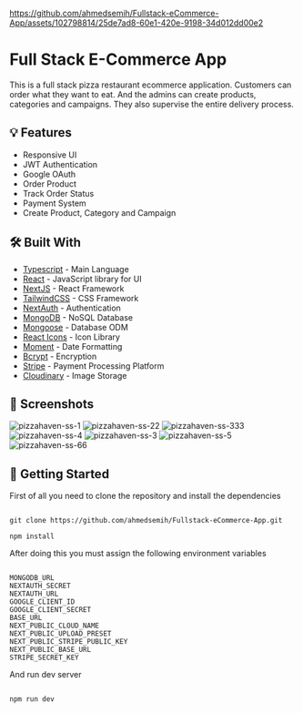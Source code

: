https://github.com/ahmedsemih/Fullstack-eCommerce-App/assets/102798814/25de7ad8-60e1-420e-9198-34d012dd00e2

# Full Stack E-Commerce App

This is a full stack pizza restaurant ecommerce application. Customers can order what they want to eat. And the admins can create products, categories and campaigns. They also supervise the entire delivery process.

## :bulb: Features

- Responsive UI
- JWT Authentication
- Google OAuth
- Order Product
- Track Order Status
- Payment System
- Create Product, Category and Campaign

## :hammer_and_wrench: Built With

- [Typescript](https://www.typescriptlang.org/) - Main Language
- [React](https://reactjs.org/) - JavaScript library for UI
- [NextJS](https://nextjs.org/) - React Framework
- [TailwindCSS](https://tailwindcss.com/) - CSS Framework
- [NextAuth](https://next-auth.js.org/) - Authentication
- [MongoDB](https://www.mongodb.com/) - NoSQL Database
- [Mongoose](https://mongoosejs.com/) - Database ODM
- [React Icons](https://react-icons.github.io/react-icons/) - Icon Library
- [Moment](https://momentjs.com/) - Date Formatting
- [Bcrypt](https://www.npmjs.com/package/bcryptjs) - Encryption
- [Stripe](https://stripe.com/) - Payment Processing Platform
- [Cloudinary](https://www.cloudinary.com/) - Image Storage

## :camera_flash: Screenshots
![pizzahaven-ss-1](https://github.com/ahmedsemih/Fullstack-eCommerce-App/assets/102798814/37a067cf-1a7f-4e65-9a80-063dfda21b86)
![pizzahaven-ss-22](https://github.com/ahmedsemih/Fullstack-eCommerce-App/assets/102798814/136fbdfa-b9eb-4253-9eb6-f617b21f1916)
![pizzahaven-ss-333](https://github.com/ahmedsemih/Fullstack-eCommerce-App/assets/102798814/de29b151-bb4e-4595-b324-2c81bf9a8806)
![pizzahaven-ss-4](https://github.com/ahmedsemih/Fullstack-eCommerce-App/assets/102798814/6c62dcf4-d164-42f0-ab1d-aecee16ede39)
![pizzahaven-ss-3](https://github.com/ahmedsemih/Fullstack-eCommerce-App/assets/102798814/985783e5-f2b1-439f-9553-ebf1e647d90f)
![pizzahaven-ss-5](https://github.com/ahmedsemih/Fullstack-eCommerce-App/assets/102798814/867962ca-950b-46a0-8b61-9126f100279e)
![pizzahaven-ss-66](https://github.com/ahmedsemih/Fullstack-eCommerce-App/assets/102798814/1e8e642f-257c-4fc3-824d-b725e3e2a62d)

## :triangular_flag_on_post: Getting Started

First of all you need to clone the repository and install the dependencies

```shell

git clone https://github.com/ahmedsemih/Fullstack-eCommerce-App.git

npm install

```

After doing this you must assign the following environment variables

```shell

MONGODB_URL
NEXTAUTH_SECRET
NEXTAUTH_URL
GOOGLE_CLIENT_ID
GOOGLE_CLIENT_SECRET
BASE_URL
NEXT_PUBLIC_CLOUD_NAME
NEXT_PUBLIC_UPLOAD_PRESET
NEXT_PUBLIC_STRIPE_PUBLIC_KEY
NEXT_PUBLIC_BASE_URL
STRIPE_SECRET_KEY

```

And run dev server

```shell

npm run dev

```



